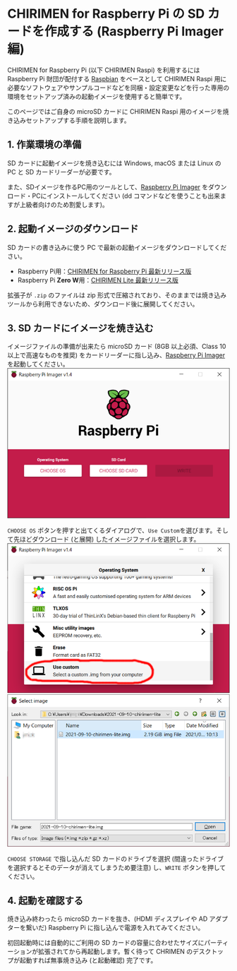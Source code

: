 # CHIRIMEN for Raspberry Pi の SD カードを作成する (Raspberry Pi Imager編)

CHIRIMEN for Raspberry Pi (以下 CHIRIMEN Raspi) を利用するには Raspberry Pi 財団が配付する [Raspbian](https://www.raspberrypi.org/downloads/) をベースとして CHIRIMEN Raspi 用に必要なソフトウェアやサンプルコードなどを同梱・設定変更などを行った専用の環境をセットアップ済みの起動イメージを使用すると簡単です。

このページではご自身の microSD カードに CHIRIMEN Raspi 用のイメージを焼き込みセットアップする手順を説明します。

## 1. 作業環境の準備

SD カードに起動イメージを焼き込むには Windows, macOS または Linux の PC と SD カードリーダーが必要です。

また、SDイメージを作るPC用のツールとして、[Raspberry Pi Imager](https://www.raspberrypi.org/software/) をダウンロード・PCにインストールしてください (dd コマンドなどを使うことも出来ますが上級者向けのため割愛します)。

## 2. 起動イメージのダウンロード

SD カードの書き込みに使う PC で最新の起動イメージをダウンロードしてください。

- Raspberry Pi用：[CHIRIMEN for Raspberry Pi 最新リリース版](https://r.chirimen.org/sdimage)
- Raspberry Pi **Zero W**用：[CHIRIMEN Lite 最新リリース版](https://github.com/chirimen-oh/chirimen-lite/releases)

拡張子が `.zip` のファイルは zip 形式で圧縮されており、そのままでは焼き込みツールから利用できないため、ダウンロード後に展開してください。

## 3. SD カードにイメージを焼き込む

イメージファイルの準備が出来たら microSD カード (8GB 以上必須、Class 10 以上で高速なものを推奨) をカードリーダーに指し込み、[Raspberry Pi Imager](https://www.raspberrypi.org/software/) を起動してください。
![Imagerの起動画面](./imgs/imager/RaspberryPiImager1.png)

`CHOOSE OS` ボタンを押すと出てくるダイアログで、`Use Custom`を選びます。そして先ほどダウンロード (と展開) したイメージファイルを選択します。
![Imagerの起動画面](./imgs/imager/RaspberryPiImager2.png)
![Imagerの起動画面](./imgs/imager/RaspberryPiImager3.png)

`CHOOSE STORAGE` で指し込んだ SD カードのドライブを選択 (間違ったドライブを選択するとそのデータが消えてしまうため要注意) し、`WRITE` ボタンを押してください。


## 4. 起動を確認する

焼き込み終わったら microSD カードを抜き、(HDMI ディスプレイや AD アダプターを繋いだ) Raspberry Pi に指し込んで電源を入れてみてください。

初回起動時には自動的にご利用の SD カードの容量に合わせたサイズにパーティーションが拡張されてから再起動します。暫く待って CHRIMEN のデスクトップが起動すれば無事焼き込み (と起動確認) 完了です。
